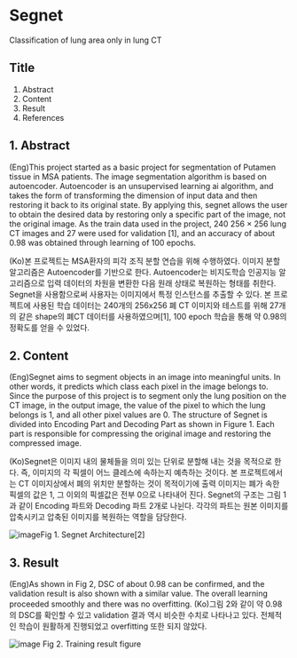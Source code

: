 # Segnet
Classification of lung area only in lung CT

## Title
1. Abstract
2. Content
3. Result
4. References



## 1. Abstract
  (Eng)This project started as a basic project for segmentation of Putamen tissue in MSA patients. The image segmentation algorithm is based on autoencoder. Autoencoder is an unsupervised learning ai algorithm, and takes the form of transforming the dimension of input data and then restoring it back to its original state. By applying this, segnet allows the user to obtain the desired data by restoring only a specific part of the image, not the original image. As the train data used in the project, 240 256 × 256 lung CT images and 27 were used for validation [1], and an accuracy of about 0.98 was obtained through learning of 100 epochs.
  
(Ko)본 프로젝트는 MSA환자의 피각 조직 분할 연습을 위해 수행하였다. 이미지 분할 알고리즘은 Autoencoder를 기반으로 한다. Autoencoder는 비지도학습 인공지능 알고리즘으로 입력 데이터의 차원을 변환한 다음 원래 상태로 복원하는 형태를 취한다. Segnet을 사용함으로써 사용자는 이미지에서 특정 인스턴스를 추출할 수 있다. 본 프로젝트에 사용된 학습 데이터는 240개의 256x256 폐 CT 이미지와 테스트를 위해 27개의 같은 shape의 폐CT 데이터를 사용하였으며[1], 100 epoch 학습을 통해 약 0.98의 정확도를 얻을 수 있었다.

## 2. Content
  (Eng)Segnet aims to segment objects in an image into meaningful units. In other words, it predicts which class each pixel in the image belongs to. Since the purpose of this project is to segment only the lung position on the CT image, in the output image, the value of the pixel to which the lung belongs is 1, and all other pixel values are 0.
  The structure of Segnet is divided into Encoding Part and Decoding Part as shown in Figure 1. Each part is responsible for compressing the original image and restoring the compressed image.
  
  (Ko)Segnet은 이미지 내의 물체들을 의미 있는 단위로 분할해 내는 것을 목적으로 한다. 즉, 이미지의 각 픽셀이 어느 클레스에 속하는지 예측하는 것이다. 본 프로젝트에서는 CT 이미지상에서 폐의 위치만 분할하는 것이 목적이기에 출력 이미지는 폐가 속한 픽셀의 값은 1, 그 이외의 픽셀값은 전부 0으로 나타내어 진다.
 Segnet의 구조는 그림 1과 같이 Encoding 파트와 Decoding 파트 2개로 나뉜다. 각각의 파트는 원본 이미지를 압축시키고 압축된 이미지를 복원하는 역할을 담당한다. 
 

 
 ![image](https://user-images.githubusercontent.com/58457155/180983945-5bcd6834-48d4-4d31-8f71-56e6427f3abf.png)Fig 1. Segnet Architecture[2]
 
  ## 3. Result
   (Eng)As shown in Fig 2, DSC of about 0.98 can be confirmed, and the validation result is also shown with a similar value. The overall learning proceeded smoothly and there was no overfitting.
   (Ko)그림 2와 같이 약 0.98의 DSC를 확인할 수 있고 validation 결과 역시 비슷한 수치로 나타나고 있다. 전체적인 학습이 원활하게 진행되었고 overfitting 또한 되지 않았다.
 
 ![image](https://user-images.githubusercontent.com/58457155/181034867-bbc5b9c9-7025-43d7-816b-c84a5203c9fa.png)
 Fig 2. Training result  figure
 
